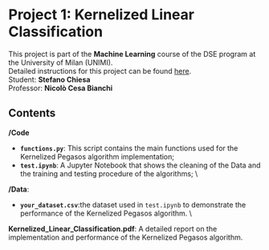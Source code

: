 # Project 1: Kernelized Linear Classification
This project is part of the **Machine Learning** course of the DSE program at the University of Milan (UNIMI). \
Detailed instructions for this project can be found [here](https://docs.google.com/document/d/e/2PACX-1vRqPpCck3za-e5j_LjxWOOQ5NYs5q2G3S7WCPshNxJP4XSLHLB6zoY5Wj2kIA7B-lWR9gd3mfQD9SoK/pub). \
Student: **Stefano Chiesa** \
Professor: **Nicolò Cesa Bianchi**

## Contents
**/Code**
- **`functions.py`**: This script contains the main functions used for the Kernelized Pegasos algorithm implementation;
- **`test.ipynb`**: A Jupyter Notebook that shows the cleaning of the Data and the training and testing procedure of the algorithms; \

**/Data**:
- **`your_dataset.csv`**:the dataset used in `test.ipynb` to demonstrate the performance of the Kernelized Pegasos algorithm. \

**Kernelized_Linear_Classification.pdf**: A detailed report on the implementation and performance of the Kernelized Pegasos algorithm.



    
